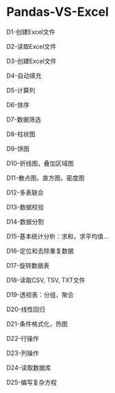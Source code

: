 # Pandas-VS-Excel

D1-创建Excel文件

D2-读取Excel文件

D3-创建Excel文件

D4-自动填充

D5-计算列

D6-排序

D7-数据筛选

D8-柱状图

D9-饼图

D10-折线图，叠加区域图

D11-散点图，直方图，密度图

D12-多表联合

D13-数据校验

D14-数据分割

D15-基本统计分析：求和，求平均值...

D16-定位和去除重复数据

D17-旋转数据表

D18-读取CSV, TSV, TXT文件

D19-透视表：分组，聚合

D20-线性回归

D21-条件格式化，热图

D22-行操作

D23-列操作

D24-读取数据库

D25-编写复杂方程

